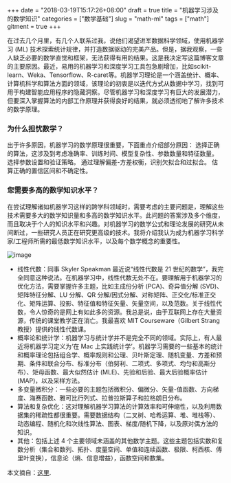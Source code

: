 +++
date = "2018-03-19T15:17:26+08:00"
draft = true
title = "机器学习涉及的数学知识"
categories = ["数学基础"]
slug = "math-ml"
tags = ["math"]
gitment = true
+++

在过去几个月里，有几个人联系过我，说他们渴望进军数据科学领域，使用机器学习 (ML) 技术探索统计规律，并打造数据驱动的完美产品。但是，据我观察，一些人缺乏必要的数学直觉和框架，无法获得有用的结果。这是我决定写这篇博客文章的主要原因。最近，易用的机器学习和深度学习工具包急剧增加，比如scikit-learn、Weka、Tensorflow、R-caret等。机器学习理论是一个涵盖统计、概率、计算机科学和算法方面的领域，该理论的初衷是以迭代方式从数据中学习，找到可用于构建智能应用程序的隐藏洞察。尽管机器学习和深度学习有巨大的发展潜力，但要深入掌握算法的内部工作原理并获得良好的结果，就必须透彻地了解许多技术的数学原理。

### 为什么担忧数学？
出于许多原因，机器学习的数学原理很重要，下面重点介绍部分原因：
选择正确的算法，这涉及到考虑准确率、训练时间、模型复杂性、参数数量和特征数量。
选择参数设置和验证策略。
通过理解偏差-方差权衡，识别欠拟合和过拟合。
估算正确的置信区间和不确定性。

### 您需要多高的数学知识水平？
在尝试理解诸如机器学习这样的跨学科领域时，需要考虑的主要问题是，理解这些技术需要多大的数学知识量和多高的数学知识水平。此问题的答案涉及多个维度，而且取决于个人的知识水平和兴趣。对机器学习的数学公式和理论发展的研究从未间断过，一些研究人员正在研究更高级的技术。我将介绍我认为成为机器学习科学家/工程师所需的最低数学知识水平，以及每个数学概念的重要性。

![image](../images/MathML.png)

- 线性代数：同事 Skyler Speakman 最近说“线性代数是 21 世纪的数学”，我完全同意这种说法。在机器学习中，线性代数无处不在。要理解用于机器学习的优化方法，需要掌握许多主题，比如主成份分析 (PCA)、奇异值分解 (SVD)、矩阵特征分解、LU 分解、QR 分解/因式分解、对称矩阵、正交化/标准正交化、矩阵运算、投影、特征值和特征矢量、矢量空间，以及范数。关于线性代数，令人惊奇的是网上有如此多的资源。我总是说，由于互联网上存在大量资源，传统的课堂教学正在消亡。我最喜欢 MIT Courseware（Gilbert Strang 教授）提供的线性代数课。
- 概率论和统计学：机器学习与统计学并不是完全不同的领域。实际上，有人最近将机器学习定义为‘在 Mac 上实践统计学’。机器学习需要的一些基本的统计和概率理论包括组合学、概率规则和公理、贝叶斯定理、随机变量、方差和预期、条件和联合分布、标准分布（伯努利、二项式、多项式、均匀和高斯分布）、矩母函数、最大似然估计 (MLE)、先验和后验、最大后验概率估计 (MAP)，以及采样方法。
- 多变量微积分：一些必要的主题包括微积分、偏微分、矢量-值函数、方向梯度、海赛函数、雅可比行列式、拉普拉斯算子和拉格朗日分布。
- 算法和复杂优化：这对理解机器学习算法的计算效率和可伸缩性，以及利用数据集的稀疏性都很重要。需要数据结构（二叉树、哈希运算、堆、堆栈等）、动态编程、随机化和次线性算法、图表、梯度/随机下降，以及原对偶方法的知识。
- 其他：包括上述 4 个主要领域未涵盖的其他数学主题。这些主题包括实数和复数分析（集合和数列、拓扑、度量空间、单值和连续函数、极限、柯西核、傅里叶变换），信息论（熵、信息增益），函数空间和数集。

本文摘自：[这里](https://www.ibm.com/developerworks/community/blogs/3302cc3b-074e-44da-90b1-5055f1dc0d9c/entry/the-mathematics-of-machine-learning?lang=en_us).